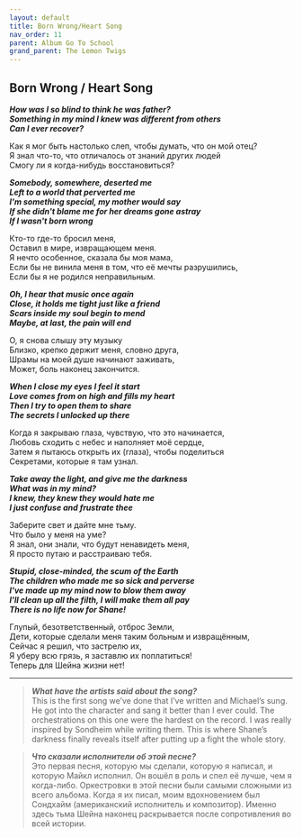 ```yaml
---  
layout: default  
title: Born Wrong/Heart Song    
nav_order: 11  
parent: Album Go To School  
grand_parent: The Lemon Twigs  
---  
```


## **Born Wrong / Heart Song**

**_How was I so blind to think he was father?  
Something in my mind I knew was different from others  
Can I ever recover?_**  

Как я мог быть настолько слеп, чтобы думать, что он мой отец?  
Я знал что-то, что отличалось от знаний других людей  
Cмогу ли я когда-нибудь восстановиться?  

**_Somebody, somewhere, deserted me  
Left to a world that perverted me  
I'm something special, my mother would say  
If she didn't blame me for her dreams gone astray  
If I wasn't born wrong_**  

Кто-то где-то бросил меня,  
Оставил в мире, извращающем меня.  
Я нечто особенное, сказала бы моя мама,  
Если бы не винила меня в том, что её мечты разрушились,  
Если бы я не родился неправильным.  

**_Oh, I hear that music once again  
Close, it holds me tight just like a friend  
Scars inside my soul begin to mend  
Maybe, at last, the pain will end_**  

О, я снова слышу эту музыку  
Близко, крепко держит меня, словно друга,   
Шрамы на моей душе начинают заживать,  
Может, боль наконец закончится.  

**_When I close my eyes I feel it start  
Love comes from on high and fills my heart  
Then I try to open them to share  
The secrets I unlocked up there_**  

Когда я закрываю глаза, чувствую, что это начинается,  
Любовь сходить с небес и наполняет моё сердце,  
Затем я пытаюсь открыть их (глаза), чтобы поделиться  
Секретами, которые я там узнал.  

**_Take away the light, and give me the darkness  
What was in my mind?  
I knew, they knew they would hate me  
I just confuse and frustrate thee_**  

Заберите свет и дайте мне тьму.  
Что было у меня на уме?  
Я знал, они знали, что будут ненавидеть меня,  
Я просто путаю и расстраиваю тебя.  

**_Stupid, close-minded, the scum of the Earth  
The children who made me so sick and perverse  
I've made up my mind now to blow them away  
I'll clean up all the filth, I will make them all pay  
There is no life now for Shane!_**  

Глупый, безответственный, отброс Земли,  
Дети, которые сделали меня таким больным и извращённым,  
Сейчас я решил, что заcтрелю их,  
Я уберу всю грязь, я заставлю их поплатиться!  
Теперь для Шейна жизни нет!  

- - -

> **_What have the artists said about the song?_**  
This is the first song we’ve done that I’ve written and Michael’s sung. He got into the character and sang it better than I ever could. The orchestrations on this one were the hardest on the record. I was really inspired by Sondheim while writing them. This is where Shane’s darkness finally reveals itself after putting up a fight the whole story.

> **_Что сказали исполнители об этой песне?_**  
Это первая песня, которую мы сделали, которую я написал, и которую Майкл исполнил. Он вошёл в роль и спел её лучше, чем я когда-либо. Оркестровки в этой песни были самыми сложными из всего альбома. Когда я их писал, моим вдохновением был Сондхайм (американский исполнитель и композитор). Именно здесь тьма Шейна наконец раскрывается после сопротивления во всей истории.
